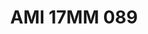 ---
title: AMI 17MM 089
date: 
draft: false

# descripcion
description : Anillo de plata 925 y cubics. Modelo sin fin (toda la vuelta completa del anillo con cubics). Espectacular!

materials: Plata 925

color: 

dimensions: 17 mm diámetro

code: 05-28-1256

type: "Anillos"

categories: []

price: $10.060,00

price_eftvo: $8.550,00

# Images
# first image will be shown in the product page
images:
  # - image: "images/path_to_image"
  # La ubicacion de las imagenes es imagenes/Anillos/Anillos.Microcubic/05-28-1256-ami-17mm-089
  - image: "./images/anillos/microcubic/05-28-1256-ami-17mm-089.jpg"
---